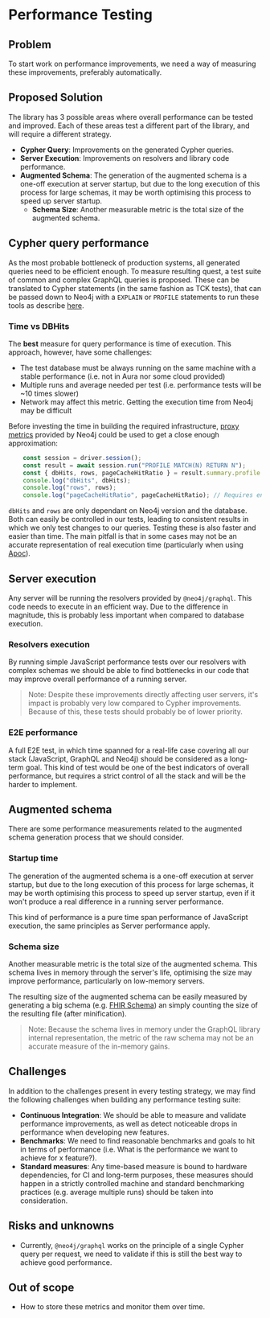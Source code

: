 # Performance Testing

## Problem
To start work on performance improvements, we need a way of measuring these improvements, preferably automatically.

## Proposed Solution
The library has 3 possible areas where overall performance can be tested and improved. Each of these areas test a different part of the library, and will require a different strategy.

* **Cypher Query**: Improvements on the generated Cypher queries.
* **Server Execution**:  Improvements on resolvers and library code performance.
* **Augmented Schema**: The generation of the augmented schema is a one-off execution at server startup, but due to the long execution of this process for large schemas, it may be worth optimising this process to speed up server startup.
	* **Schema Size**: Another measurable metric is the total size of the augmented schema.

## Cypher query performance
As the most probable bottleneck of production systems, all generated queries need to be efficient enough. To measure resulting quest, a test suite of common and complex GraphQL queries is proposed. These can be translated to Cypher statements (in the same fashion as TCK tests), that can be passed down to Neo4j with a `EXPLAIN` or `PROFILE` statements to run these tools as describe [here](https://neo4j.com/docs/cypher-manual/4.4/query-tuning/#how-do-i-profile-a-query).

### Time vs DBHits
The **best** measure for query performance is time of execution. This approach, however, have some challenges:
* The test database must be always running on the same machine with a stable performance (i.e. not in Aura nor some cloud provided)
* Multiple runs and average needed per test (i.e. performance tests will be ~10 times slower)
* Network may affect this metric. Getting the execution time from Neo4j may be difficult

Before investing the time in building the required infrastructure, [proxy metrics](https://neo4j.com/docs/cypher-manual/current/execution-plans/) provided by Neo4j could be used to get a close enough approximation:

```typescript
    const session = driver.session();
    const result = await session.run("PROFILE MATCH(N) RETURN N");
    const { dbHits, rows, pageCacheHitRatio } = result.summary.profile || {};
    console.log("dbHits", dbHits);
    console.log("rows", rows);
    console.log("pageCacheHitRatio", pageCacheHitRatio); // Requires enterprise
```

`dbHits` and `rows` are only dependant on Neo4j version and the database. Both can easily be controlled in our tests, leading to consistent results in which we only test changes to our queries. Testing these is also faster and easier than time. The main pitfall is that in some cases may not be an accurate representation of real execution time (particularly when using [Apoc](https://neo4j.com/labs/apoc/)).

## Server execution
Any server will be running the resolvers provided by `@neo4j/graphql`. This code needs to execute in an efficient way. Due to the difference in magnitude, this is probably less important when compared to database execution.

### Resolvers execution
By running simple JavaScript performance tests over our resolvers with complex schemas we should be able to find bottlenecks in our code that may improve overall performance of a running server.

> Note: Despite these improvements directly affecting user servers, it's impact is probably very low compared to Cypher improvements. Because of this, these tests should probably be of lower priority.
### E2E performance
A full E2E test, in which time spanned for a real-life case covering all our stack (JavaScript, GraphQL and Neo4j) should be considered as a long-term goal. This kind of test would be one of the best indicators of overall performance, but requires a strict control of all the stack and will be the harder to implement.

## Augmented schema
There are some performance measurements related to the augmented schema generation process that we should consider. 

### Startup time
The generation of the augmented schema is a one-off execution at server startup, but due to the long execution of this process for large schemas, it may be worth optimising this process to speed up server startup, even if it won't produce a real difference in a running server performance.

This kind of performance is a pure time span performance of JavaScript execution, the same principles as Server performance apply.

### Schema size
Another measurable metric is the total size of the augmented schema. This schema lives in memory through the server's life, optimising the size may improve performance, particularly on low-memory servers.

The resulting size of the augmented schema can be easily measured by generating a big schema (e.g. [FHIR Schema](https://gist.github.com/aspectgfg/087612013e61eac4f7dffff1dc372a5e)) an simply counting the size of the resulting file (after minification).

> Note: Because the schema lives in memory under the GraphQL library internal representation, the metric of the raw schema may not be an accurate measure of the in-memory gains.
## Challenges
In addition to the challenges present in every testing strategy, we may find the following challenges when building any performance testing suite:
* **Continuous Integration**: We should be able to measure and validate performance improvements, as well as detect noticeable drops in performance when developing new features.
* **Benchmarks**: We need to find reasonable benchmarks and goals to hit in terms of performance (i.e. What is the performance we want to achieve for x feature?).
* **Standard measures**: Any time-based measure is bound to hardware dependencies, for CI and long-term purposes, these measures should happen in a strictly controlled machine and standard benchmarking practices (e.g. average multiple runs) should be taken into consideration.

## Risks and unknowns
* Currently, `@neo4j/graphql` works on the principle of a single Cypher query per request, we need to validate if this is still the best way to achieve good performance.

## Out of scope
* How to store these metrics and monitor them over time.
